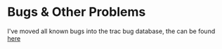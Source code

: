 # Bugs & Other Problems


I've moved all known bugs into the trac bug database, the can be found [here](http://hackage.haskell.org/trac/ghc/query?status=infoneeded&status=merge&status=new&status=patch&component=Compiler+%28LLVM%29&order=priority&col=id&col=summary&col=status&col=type&col=priority&col=milestone&col=component)